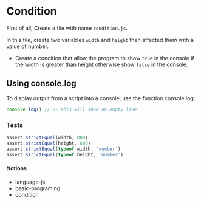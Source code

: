 # Condition

First of all, Create a file with name `condition.js`.

In this file, create two variables `width` and `height` then affected them with a value of number.

- Create a condition that allow the program to show `true` in the console if the width is greater than height otherwise show `false` in the console.

## Using console.log

To display output from a script into a console, use the function console.log:

```js
console.log() // <- this will show an empty line
```

### Tests

```js
assert.strictEqual(width, 800)
assert.strictEqual(height, 600)
assert.strictEqual(typeof width, 'number')
assert.strictEqual(typeof height, 'number')
```

#### Notions

- language-js
- basic-programing
- condition
